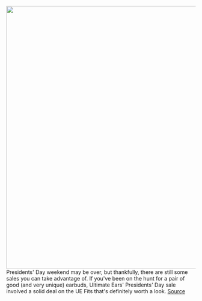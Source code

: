 <img src='https://cdn.vox-cdn.com/thumbor/30oc3VXnWMYUYx9UYwIjvbjNzZY=/0x0:2040x1360/1200x800/filters:focal(857x517:1183x843)/cdn.vox-cdn.com/uploads/chorus_image/image/70540423/DSCF2223.0.0.jpg' width='700px' /><br/>
Presidents' Day weekend may be over, but thankfully, there are still some sales you can take advantage of. If you've been on the hunt for a pair of good (and very unique) earbuds, Ultimate Ears' Presidents' Day sale involved a solid deal on the UE Fits that's definitely worth a look.
<a href='https://www.theverge.com/good-deals/2022/2/23/22945655/apple-watch-omni-fire-tv-acer-spin-713-breath-of-the-wild-ue-fits-earbuds-deal-sale'> Source <a/>